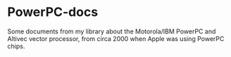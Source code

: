# PowerPC-docs
Some documents from my library about the Motorola/IBM PowerPC and Altivec vector processor, from circa 2000 when Apple was using PowerPC chips.
